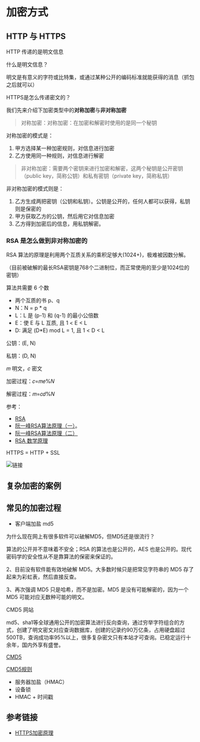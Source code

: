 # 加密方式

## HTTP 与 HTTPS

HTTP 传递的是明文信息

什么是明文信息？

明文是有意义的字符或比特集，或通过某种公开的编码标准就能获得的消息（抓包之后就可以）

HTTPS是怎么传递密文的？

我们先来介绍下加密类型中的**对称加密**与**非对称加密**

> 对称加密：对称加密：在加密和解密时使用的是同一个秘钥

对称加密的模式是：

1. 甲方选择某一种加密规则，对信息进行加密
2. 乙方使用同一种规则，对信息进行解密

> 非对称加密：需要两个密钥来进行加密和解密，这两个秘钥是公开密钥（public key，简称公钥）和私有密钥（private key，简称私钥）

非对称加密的模式则是：

1. 乙方生成两把密钥（公钥和私钥）。公钥是公开的，任何人都可以获得，私钥则是保密的
2. 甲方获取乙方的公钥，然后用它对信息加密
3. 乙方得到加密后的信息，用私钥解密。

### RSA 是怎么做到非对称加密的

RSA 算法的原理是利用两个互质关系的乘积足够大(1024+)，极难被因数分解。

（目前被破解的最长RSA密钥是768个二进制位，而正常使用的至少是1024位的密钥）

算法共需要 6 个数

* 两个互质的书 p、q
* N：N = p * q
* L：L 是 (p-1) 和 (q-1) 的最小公倍数
* E：使 E 与 L 互质, 且 1 < E < L
* D: 满足 (D*E) mod L = 1, 且 1 < D < L

公钥：(E, N)

私钥：(D, N)

𝑚 明文，𝑐 密文

加密过程：𝑐=𝑚𝑒%𝑁

解密过程：𝑚=𝑐𝑑%𝑁

参考：

* [RSA](https://www.shangyang.me/categories/%E8%AE%A1%E7%AE%97%E6%9C%BA%E7%A7%91%E5%AD%A6%E4%B8%8E%E6%8A%80%E6%9C%AF/%E5%8A%A0%E5%AF%86%E8%A7%A3%E5%AF%86/RSA/)
* [阮一峰RSA算法原理（一）](http://www.ruanyifeng.com/blog/2013/06/rsa_algorithm_part_one.html)。
* [阮一峰RSA算法原理（二）](http://www.ruanyifeng.com/blog/2013/07/rsa_algorithm_part_two.html)
* [RSA 数学原理](https://juejin.im/post/5c03e4c1f265da615876e5a4)

HTTPS = HTTP + SSL

![链接](https://user-gold-cdn.xitu.io/2018/5/11/1634e5e73936060f?imageView2/0/w/1280/h/960/format/webp/ignore-error/1)

## 复杂加密的案例

## 常见的加密过程

* 客户端加盐 md5

为什么现在网上有很多软件可以破解MD5，但MD5还是很流行？

算法的公开并不意味着不安全；RSA 的算法也是公开的，AES 也是公开的。现代密码学的安全性从不是靠算法的保密来保证的。

2、目前没有软件能有效地破解 MD5。大多数时候只是把常见字符串的 MD5 存了起来为彩虹表，然后直接反查。

3、再次强调 MD5 只是哈希，而不是加密。MD5 是没有可能解密的，因为一个 MD5 可能对应无数种可能的明文。

CMD5 网站

md5、sha1等全球通用公开的加密算法进行反向查询，通过穷举字符组合的方式，创建了明文密文对应查询数据库，创建的记录约90万亿条，占用硬盘超过500TB，查询成功率95%以上，很多复杂密文只有本站才可查询。已稳定运行十余年，国内外享有盛誉。

[CMD5](https://www.cmd5.com/)

[CMD5规则](https://www.cmd5.com/password.aspx#type)

* 服务器加盐（HMAC）
* 设备锁
* HMAC + 时间戳

## 参考链接

* [HTTPS加密原理](https://juejin.im/entry/5a9ac15bf265da239e4d8831)
